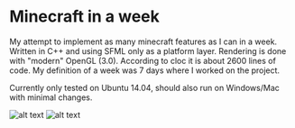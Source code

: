 # Minecraft in a week

My attempt to implement as many minecraft features as I can in a week. Written in C++ and using SFML only as a platform layer. Rendering is done with "modern" OpenGL (3.0). According to cloc it is about 2600 lines of code. My definition of a week was 7 days where I worked on the project.

Currently only tested on Ubuntu 14.04, should also run on Windows/Mac with minimal changes.

![alt text](https://raw.githubusercontent.com/ttammear/minecraft-challenge/master/resources/ss0.png)
![alt text](https://raw.githubusercontent.com/ttammear/minecraft-challenge/master/resources/ss1.png)
